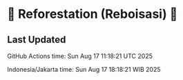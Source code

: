 
# 🌳 Reforestation (Reboisasi) 🌲

## Last Updated

GitHub Actions time: Sun Aug 17 11:18:21 UTC 2025

Indonesia/Jakarta time: Sun Aug 17 18:18:21 WIB 2025
